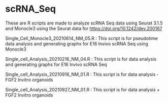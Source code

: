 # scRNA_Seq
These are R scripts are made to analyze scRNA Seq data using Seurat 3.1.5 and Monocle3 using the Seurat data for https://doi.org/10.1242/dev.200167

Single_Cell_Monocle3_20210614_NM_05.R : This script is for pseudotime data analysis and generating graphs for E16 Invivo scRNA Seq using Monocle3

Single_cell_Analysis_20210216_NM_04.R : This script is for data analysis and generating graphs for E16 Invivo scRNA Seq

Single_cell_Analysis_20210916_NM_01.R : This script is for data analysis - FGF2 Invitro organoids

Single_cell_Analysis_20210927_NM_01.R : This script is for data analysis + FGF2 Invitro organoids
